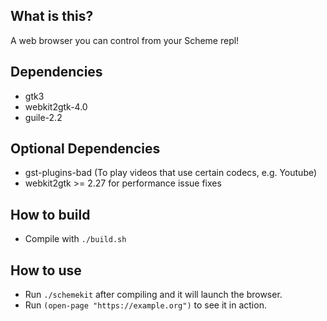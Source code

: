 ## What is this?

A web browser you can control from your Scheme repl!

## Dependencies
* gtk3
* webkit2gtk-4.0
* guile-2.2

## Optional Dependencies
* gst-plugins-bad (To play videos that use certain codecs, e.g. Youtube)
* webkit2gtk >= 2.27 for performance issue fixes

## How to build
* Compile with `./build.sh`

## How to use
* Run `./schemekit` after compiling and it will launch the browser.
* Run `(open-page "https://example.org")` to see it in action.
